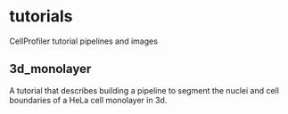 # tutorials
CellProfiler tutorial pipelines and images

## 3d_monolayer
A tutorial that describes building a pipeline to segment the nuclei and cell boundaries of a HeLa cell monolayer in 3d.
